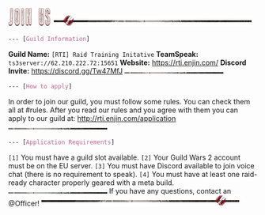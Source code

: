 ![header-join_us](../graphics/headers/header-join_us.png)
![separator-big](../graphics/separators/separator-big.png)
```css
--- [Guild Information]
```
**Guild Name:** `[RTI] Raid Training Initative`
**TeamSpeak:** `ts3server://62.210.222.72:15651`
**Website:** <https://rti.enjin.com/>
**Discord Invite:** https://discord.gg/Tw47MfJ
![separator-small](../graphics/separators/separator-small.png)
```css
--- [How to apply]
```
In order to join our guild, you must follow some rules. You can check them all at #rules.
After you read our rules and you agree with them you can apply to our guild at: <http://rti.enjin.com/application>
![separator-small](../graphics/separators/separator-small.png)
```css
--- [Application Requirements]
```
`[1]` You must have a guild slot available.
`[2]` Your Guild Wars 2 account must be on the EU server.
`[3]` You must have Discord available to join voice chat (there is no requirement to speak).
`[4]` You must have at least one raid-ready character properly geared with a meta build.
![separator-small](../graphics/separators/separator-small.png)
If you have any questions, contact an @Officer!
![separator-big_2](../graphics/separators/separator-big_2.png)